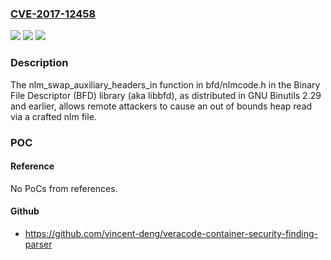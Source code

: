 ### [CVE-2017-12458](https://cve.mitre.org/cgi-bin/cvename.cgi?name=CVE-2017-12458)
![](https://img.shields.io/static/v1?label=Product&message=n%2Fa&color=blue)
![](https://img.shields.io/static/v1?label=Version&message=n%2Fa&color=blue)
![](https://img.shields.io/static/v1?label=Vulnerability&message=n%2Fa&color=brighgreen)

### Description

The nlm_swap_auxiliary_headers_in function in bfd/nlmcode.h in the Binary File Descriptor (BFD) library (aka libbfd), as distributed in GNU Binutils 2.29 and earlier, allows remote attackers to cause an out of bounds heap read via a crafted nlm file.

### POC

#### Reference
No PoCs from references.

#### Github
- https://github.com/vincent-deng/veracode-container-security-finding-parser

